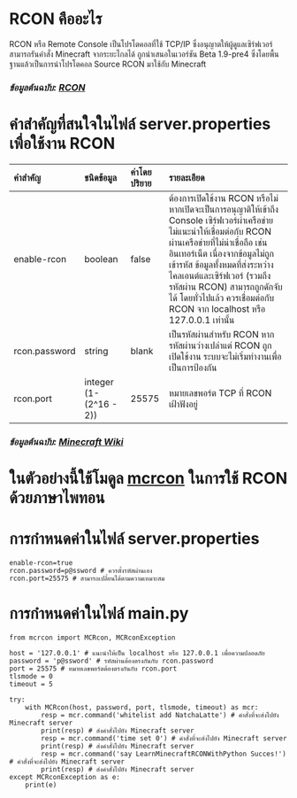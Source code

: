 # RCON คืออะไร
RCON หรือ Remote Console เป็นโปรโตคอลที่ใช้ TCP/IP ซึ่งอนุญาตให้ผู้ดูแลเซิร์ฟเวอร์สามารถรันคำสั่ง Minecraft จากระยะไกลได้ ถูกนำเสนอในเวอร์ชัน Beta 1.9-pre4 ซึ่งโดยพื้นฐานแล้วเป็นการนำโปรโตคอล Source RCON มาใช้กับ Minecraft
### _ข้อมูลต้นฉบับ: [RCON](https://wiki.vg/RCON)_
# คำสำคัญที่สนใจในไฟล์ server.properties เพื่อใช้งาน RCON
|คำสำคัญ|ชนิดข้อมูล|ค่าโดยปริยาย| รายละเอียด|
|:-|:-|:-|:-|
|enable-rcon|boolean|false|ต้องการเปิดใช้งาน RCON หรือไม่ หากเปิดจะเป็นการอนุญาติให้เข้าถึง Console เซิร์ฟเวอร์ผ่าเครือข่าย ไม่แนะนำให้เชื่อมต่อกับ RCON ผ่านเครือข่ายที่ไม่น่าเชื่อถือ เช่น อินเทอร์เน็ต เนื่องจากข้อมูลไม่ถูกเข้ารหัส ข้อมูลทั้งหมดที่ส่งระหว่างไคลเอนต์และเซิร์ฟเวอร์ (รวมถึงรหัสผ่าน RCON) สามารถถูกดักจับได้ โดยทั่วไปแล้ว ควรเชื่อมต่อกับ RCON จาก localhost หรือ 127.0.0.1 เท่านั้น|
|rcon.password|string|blank|เป็นรหัสผ่านสำหรับ RCON หากรหัสผ่านว่างเปล่าแต่ RCON ถูกเปิดใช้งาน ระบบจะไม่เริ่มทำงานเพื่อเป็นการป้องกัน|
|rcon.port|integer (1-(2^16 - 2))|25575|หมายเลขพอร์ต TCP ที่ RCON เฝ้าฟังอยู่|
### _ข้อมูลต้นฉบับ: [Minecraft Wiki](https://minecraft.wiki/w/Server.properties)_
# ในตัวอย่างนี้ใช้โมดูล [mcrcon](https://pypi.org/project/mcrcon/) ในการใช้ RCON ด้วยภาษาไพทอน
# การกำหนดค่าในไฟล์ server.properties
```shell
enable-rcon=true
rcon.password=p@ssword # ควรตั้งรหัสผ่านเอง
rcon.port=25575 # สามารถเปลี่ยนได้ตามความเหมาะสม
```
# การกำหนดค่าในไฟล์ main.py
```shell
from mcrcon import MCRcon, MCRconException

host = '127.0.0.1' # แนะนำให้เป็น localhost หรือ 127.0.0.1 เพื่อความปลอดภัย
password = 'p@ssword' # รหัสผ่านต้องตรงกันกับ rcon.password
port = 25575 # หมายเลขพอร์ตต้องตรงกันกับ rcon.port
tlsmode = 0
timeout = 5

try:
    with MCRcon(host, password, port, tlsmode, timeout) as mcr:
        resp = mcr.command('whitelist add NatchaLatte') # คำสั่งที่จะส่งไปยัง Minecraft server
        print(resp) # ส่งคำสั่งไปยัง Minecraft server
        resp = mcr.command('time set 0') # คำสั่งที่จะส่งไปยัง Minecraft server
        print(resp) # ส่งคำสั่งไปยัง Minecraft server
        resp = mcr.command('say LearnMinecraftRCONWithPython Succes!') # คำสั่งที่จะส่งไปยัง Minecraft server
        print(resp) # ส่งคำสั่งไปยัง Minecraft server
except MCRconException as e:
    print(e)
```
